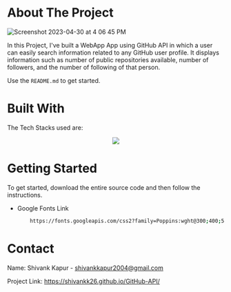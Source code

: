 <!-- ABOUT THE PROJECT -->
# About The Project
![Screenshot 2023-04-30 at 4 06 45 PM](https://user-images.githubusercontent.com/115289871/235349533-104cf976-a094-409e-913e-14ff43dbc8ba.png)





In this Project, I've built a WebApp App using GitHub API in which a user can easily search information related to any GitHub user profile. It displays information such as number of public repositories available, number of followers, and the number of following of that person.


Use the `README.md` to get started.



<!-- BUILT WITH -->
# Built With

The Tech Stacks used are:

<div align="center">
<a href="https://skillicons.dev">
    <img src="https://skillicons.dev/icons?i=html,css,js" />
</a>
</div>



<!-- GETTING STARTED -->
# Getting Started
To get started, download the entire source code and then follow the instructions.

  
* Google Fonts Link

  ```sh
      https://fonts.googleapis.com/css2?family=Poppins:wght@300;400;500;600;700&display=swap
  ```


  
<!-- CONTACT -->
# Contact

Name: Shivank Kapur - shivankkapur2004@gmail.com

Project Link: https://shivankk26.github.io/GitHub-API/

